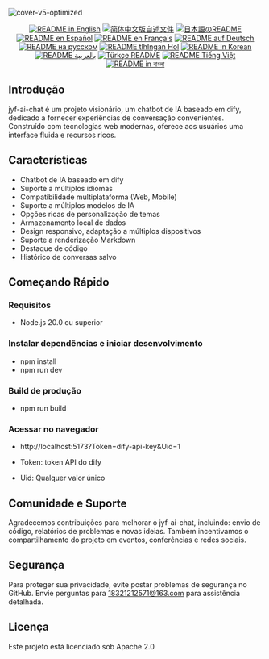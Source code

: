 ![cover-v5-optimized](https://github.com/juyufeng/jyf-ai-chat/src/assets/imgs/jyf-ai-chat.png)

<div align="center">
  <a href="./README.md"><img alt="README in English" src="https://img.shields.io/badge/English-d9d9d9"></a>
  <a href="./readmes/README_CN.md"><img alt="简体中文版自述文件" src="https://img.shields.io/badge/简体中文-d9d9d9"></a>
  <a href="./readmes/README_JA.md"><img alt="日本語のREADME" src="https://img.shields.io/badge/日本語-d9d9d9"></a>
  <a href="./readmes/README_ES.md"><img alt="README en Español" src="https://img.shields.io/badge/Español-d9d9d9"></a>
  <a href="./readmes/README_FR.md"><img alt="README en Français" src="https://img.shields.io/badge/Français-d9d9d9"></a>
  <a href="./readmes/README_DE.md"><img alt="README auf Deutsch" src="https://img.shields.io/badge/Deutsch-d9d9d9"></a>
  <a href="./readmes/README_RU.md"><img alt="README на русском" src="https://img.shields.io/badge/Русский-d9d9d9"></a>
  <a href="./readmes/README_KL.md"><img alt="README tlhIngan Hol" src="https://img.shields.io/badge/Klingon-d9d9d9"></a>
  <a href="./readmes/README_KR.md"><img alt="README in Korean" src="https://img.shields.io/badge/한국어-d9d9d9"></a>
  <a href="./readmes/README_AR.md"><img alt="README بالعربية" src="https://img.shields.io/badge/العربية-d9d9d9"></a>
  <a href="./readmes/README_TR.md"><img alt="Türkçe README" src="https://img.shields.io/badge/Türkçe-d9d9d9"></a>
  <a href="./readmes/README_VI.md"><img alt="README Tiếng Việt" src="https://img.shields.io/badge/Ti%E1%BA%BFng%20Vi%E1%BB%87t-d9d9d9"></a>
  <a href="./readmes/README_BN.md"><img alt="README in বাংলা" src="https://img.shields.io/badge/বাংলা-d9d9d9"></a>
</div>

## Introdução
jyf-ai-chat é um projeto visionário, um chatbot de IA baseado em dify, dedicado a fornecer experiências de conversação convenientes. Construído com tecnologias web modernas, oferece aos usuários uma interface fluida e recursos ricos.

## Características
- Chatbot de IA baseado em dify
- Suporte a múltiplos idiomas
- Compatibilidade multiplataforma (Web, Mobile)
- Suporte a múltiplos modelos de IA
- Opções ricas de personalização de temas
- Armazenamento local de dados
- Design responsivo, adaptação a múltiplos dispositivos
- Suporte a renderização Markdown
- Destaque de código
- Histórico de conversas salvo

## Começando Rápido

### Requisitos
- Node.js 20.0 ou superior

### Instalar dependências e iniciar desenvolvimento
- npm install
- npm run dev

### Build de produção
- npm run build

### Acessar no navegador
- http://localhost:5173?Token=dify-api-key&Uid=1

- Token: token API do dify
- Uid: Qualquer valor único

## Comunidade e Suporte
Agradecemos contribuições para melhorar o jyf-ai-chat, incluindo: envio de código, relatórios de problemas e novas ideias. Também incentivamos o compartilhamento do projeto em eventos, conferências e redes sociais.

## Segurança
Para proteger sua privacidade, evite postar problemas de segurança no GitHub. Envie perguntas para 18321212571@163.com para assistência detalhada.

## Licença
Este projeto está licenciado sob Apache 2.0